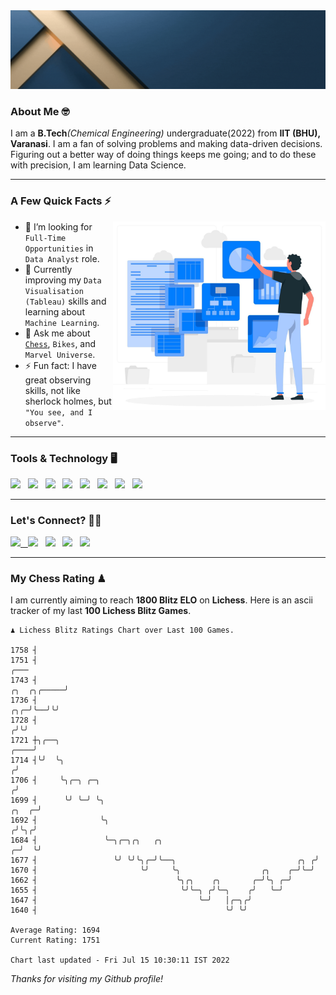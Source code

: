   <img src= "https://github.com/Laxman-Lakhan/Laxman-Lakhan/blob/master/Assets/Header.gif">

### About Me 🤓

I am a **B.Tech**_(Chemical Engineering)_ undergraduate(2022) from **IIT (BHU), Varanasi**. I am a fan of solving problems and making data-driven decisions. Figuring out a better way of doing things keeps me going; and to do these with precision, I am learning Data Science.

---

### A Few Quick Facts ⚡️
<img align="right" alt="Coding" width="340" src="https://github.com/Laxman-Lakhan/Laxman-Lakhan/blob/master/Assets/Data_Vector.jpg">   

- 🤝 I’m looking for `Full-Time Opportunities` in `Data Analyst` role.
- 📖 Currently improving my `Data Visualisation (Tableau)` skills and learning about `Machine Learning`.
- 💬 Ask me about [`Chess`](https://lichess.org/@/YourKingIsInDanger), `Bikes`, and `Marvel Universe`.
- ⚡️ Fun fact: I have great observing skills, not like sherlock holmes, but `"You see, and I observe"`.

---
### Tools & Technology 🖥

<img src="https://img.shields.io/badge/Python-white?logo=Python&logoColor=ColorName&style=ShieldStyle" /> &nbsp;
<img src="https://img.shields.io/badge/MySQL-white?logo=MySQL&logoColor=ColorName&style=ShieldStyle" /> &nbsp;
<img src="https://img.shields.io/badge/Tableau-white?logo=Tableau&logoColor=ColorName&style=ShieldStyle" /> &nbsp;
<img src="https://img.shields.io/badge/Excel-white?logo=Microsoft+Excel&logoColor=196F3D&style=ShieldStyle" /> &nbsp;
<img src="https://img.shields.io/badge/Jupyter-white?logo=Jupyter&logoColor=ColorName&style=ShieldStyle" /> &nbsp;
<img src="https://img.shields.io/badge/pandas-white?logo=Pandas&logoColor=000080&style=ShieldStyle" /> &nbsp;
<img src="https://img.shields.io/badge/numpy-white?logo=Numpy&logoColor=85C1E9&style=ShieldStyle" /> &nbsp;
<img src="https://img.shields.io/badge/scikit learn-white?logo=Scikit+Learn&logoColor=ColorName&style=ShieldStyle" /> &nbsp;



---

### Let's Connect? 🫳🏻

<a href="mailto:laxmansingh.lakhan@gmail.com"> <img src="https://img.icons8.com/fluent/48/000000/gmail.png" width="3.5%"/> &nbsp;
[<img src="https://img.icons8.com/color/48/000000/linkedin.png" width="3.5%"/>](https://www.linkedin.com/in/laxman-lakhan/)  &nbsp;
[<img src="https://img.icons8.com/fluent/48/000000/facebook-new.png" width="3.5%"/>](https://www.facebook.com/s.laxmanlakhan/)  &nbsp;
[<img src="https://img.icons8.com/fluent/48/000000/instagram-new.png" width="3.5%"/>](https://www.instagram.com/laxman.lakhan/)  &nbsp;
[<img src="https://img.icons8.com/color/48/000000/twitter.png" width="3.5%"/>](https://twitter.com/laxman__lakhan)  &nbsp;

 ---
  
### My Chess Rating ♟
  
I am currently aiming to reach **1800 Blitz ELO** on **Lichess**. Here is an ascii tracker of my last **100 Lichess Blitz Games**.

  ```
  ♟︎ 𝙻𝚒𝚌𝚑𝚎𝚜𝚜 𝙱𝚕𝚒𝚝𝚣 𝚁𝚊𝚝𝚒𝚗𝚐𝚜 𝙲𝚑𝚊𝚛𝚝 𝚘𝚟𝚎𝚛 𝙻𝚊𝚜𝚝 𝟷00 𝙶𝚊𝚖𝚎𝚜.
  
1758 ┤
1751 ┤                                                                                               ╭───
1743 ┤                                                                                   ╭╮  ╭╮╭─────╯
1736 ┤                                                                               ╭╮╭─╯╰──╯╰╯
1728 ┤                                                                              ╭╯╰╯
1721 ┼╮╭──╮                                                                    ╭────╯
1714 ┤╰╯  ╰╮                                                                  ╭╯
1706 ┤     ╰╮╭─╮ ╭─╮                                                         ╭╯
1699 ┤      ╰╯ ╰─╯ ╰╮                                                  ╭╮  ╭─╯
1692 ┤              ╰╮                                                ╭╯╰╮╭╯
1684 ┤               ╰─╮╭─╮╭╮   ╭╮                                  ╭─╯  ╰╯
1677 ┤                 ╰╯ ╰╯╰╮╭─╯╰──╮                           ╭╮ ╭╯
1670 ┤                       ╰╯     ╰╮                  ╭╮    ╭─╯╰─╯
1662 ┤                               ╰╮╭╮    ╭╮       ╭─╯╰╮ ╭─╯
1655 ┤                                ╰╯╰─╮ ╭╯╰─╮    ╭╯   ╰─╯
1647 ┤                                    ╰─╯   │╭─╮╭╯
1640 ┤                                          ╰╯ ╰╯ 

Average Rating: 1694
Current Rating: 1751

Chart last updated - Fri Jul 15 10:30:11 IST 2022  
  ```
  
  
*Thanks for visiting my Github profile!*
